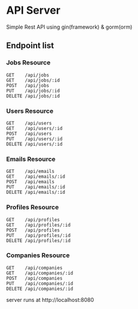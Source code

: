 # API Server

Simple Rest API using gin(framework) & gorm(orm)

## Endpoint list

### Jobs Resource

```
GET    /api/jobs
GET    /api/jobs/:id
POST   /api/jobs
PUT    /api/jobs/:id
DELETE /api/jobs/:id
```

### Users Resource

```
GET    /api/users
GET    /api/users/:id
POST   /api/users
PUT    /api/users/:id
DELETE /api/users/:id
```

### Emails Resource

```
GET    /api/emails
GET    /api/emails/:id
POST   /api/emails
PUT    /api/emails/:id
DELETE /api/emails/:id
```

### Profiles Resource

```
GET    /api/profiles
GET    /api/profiles/:id
POST   /api/profiles
PUT    /api/profiles/:id
DELETE /api/profiles/:id
```

### Companies Resource

```
GET    /api/companies
GET    /api/companies/:id
POST   /api/companies
PUT    /api/companies/:id
DELETE /api/companies/:id
```

server runs at http://localhost:8080
